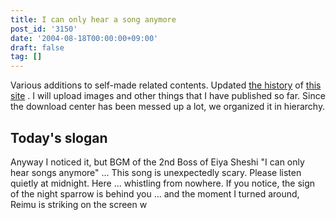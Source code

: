 ```yaml
---
title: I can only hear a song anymore
post_id: '3150'
date: '2004-08-18T00:00:00+09:00'
draft: false
tag: []
---
```


Various additions to self-made related contents. Updated [the history](/category/archives) of [this site](/category/archives) . I will upload images and other things that I have published so far. Since the download center has been messed up a lot, we organized it in hierarchy.

## Today's slogan

Anyway I noticed it, but BGM of the 2nd Boss of Eiya Sheshi "I can only hear songs anymore" ... This song is unexpectedly scary. Please listen quietly at midnight. Here ... whistling from nowhere. If you notice, the sign of the night sparrow is behind you ... and the moment I turned around, Reimu is striking on the screen w